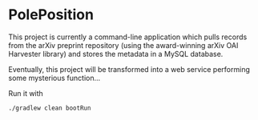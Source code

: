 PolePosition
============

This project is currently a command-line application which pulls records from the arXiv preprint repository (using the 
award-winning arXiv OAI Harvester library) and stores the metadata in a MySQL database.

Eventually, this project will be transformed into a web service performing some mysterious function...

Run it with

    ./gradlew clean bootRun